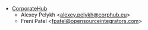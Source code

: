 - [CorporateHub](https://corporatehub.eu/)
  - Alexey Pelykh \<<alexey.pelykh@corphub.eu>\>
  - Freni Patel \<<fpatel@opensourceintegrators.com>\>
